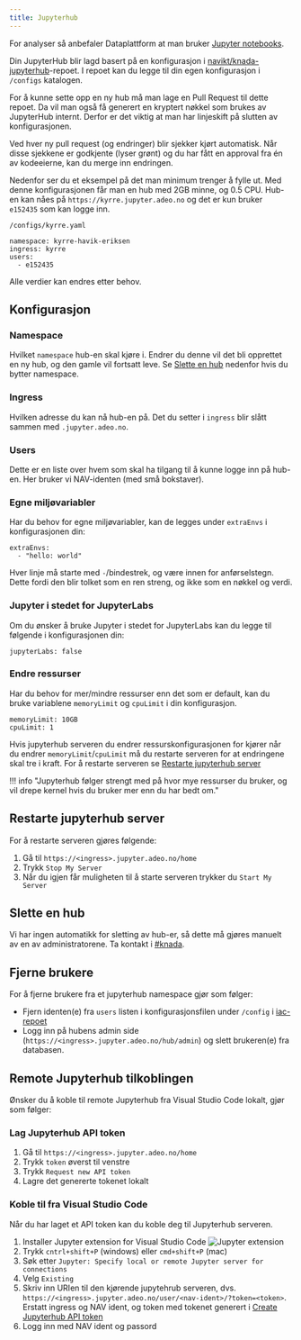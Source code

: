```yaml
---
title: Jupyterhub
---
```


For analyser så anbefaler Dataplattform at man bruker [Jupyter notebooks](https://jupyter.org/).

Din JupyterHub blir lagd basert på en konfigurasjon i [navikt/knada-jupyterhub](https://github.com/navikt/knada-jupyterhub)-repoet.
I repoet kan du legge til din egen konfigurasjon i `/configs` katalogen. 

For å kunne sette opp en ny hub må man lage en Pull Request til dette repoet.
Da vil man også få generert en kryptert nøkkel som brukes av JupyterHub internt.
Derfor er det viktig at man har linjeskift på slutten av konfigurasjonen.

Ved hver ny pull request (og endringer) blir sjekker kjørt automatisk.
Når disse sjekkene er godkjente (lyser grønt) og du har fått en approval fra én av kodeeierne, kan du merge inn endringen.

Nedenfor ser du et eksempel på det man minimum trenger å fylle ut.
Med denne konfigurasjonen får man en hub med 2GB minne, og 0.5 CPU.
Hub-en kan nåes på `https://kyrre.jupyter.adeo.no` og det er kun bruker `e152435` som kan logge inn.

`/configs/kyrre.yaml`
```
namespace: kyrre-havik-eriksen
ingress: kyrre
users:
  - e152435
```

Alle verdier kan endres etter behov.

## Konfigurasjon

### Namespace
Hvilket `namespace` hub-en skal kjøre i.
Endrer du denne vil det bli opprettet en ny hub, og den gamle vil fortsatt leve.
Se [Slette en hub](#slette-en-hub) nedenfor hvis du bytter namespace.

### Ingress
Hvilken adresse du kan nå hub-en på.
Det du setter i `ingress` blir slått sammen med `.jupyter.adeo.no`.

### Users
Dette er en liste over hvem som skal ha tilgang til å kunne logge inn på hub-en.
Her bruker vi NAV-identen (med små bokstaver).

### Egne miljøvariabler
Har du behov for egne miljøvariabler, kan de legges under `extraEnvs` i konfigurasjonen din:
```
extraEnvs:
  - "hello: world"
```

Hver linje må starte med `-`/bindestrek, og være innen for anførselstegn.
Dette fordi den blir tolket som en ren streng, og ikke som en nøkkel og verdi.

### Jupyter i stedet for JupyterLabs
Om du ønsker å bruke Jupyter i stedet for JupyterLabs kan du legge til følgende i konfigurasjonen din:
```
jupyterLabs: false
```

### Endre ressurser
Har du behov for mer/mindre ressurser enn det som er default, kan du bruke variablene `memoryLimit` og `cpuLimit` i din konfigurasjon.

```
memoryLimit: 10GB
cpuLimit: 1
```

Hvis jupyterhub serveren du endrer ressurskonfigurasjonen for kjører når du endrer `memoryLimit`/`cpuLimit` må du restarte serveren 
for at endringene skal tre i kraft. For å restarte serveren se [Restarte jupyterhub server](#restarte-jupyterhub-server)

!!! info "Jupyterhub følger strengt med på hvor mye ressurser du bruker, og vil drepe kernel hvis du bruker mer enn du har bedt om."


## Restarte jupyterhub server
For å restarte serveren gjøres følgende:
1. Gå til `https://<ingress>.jupyter.adeo.no/home`
2. Trykk `Stop My Server`
3. Når du igjen får muligheten til å starte serveren trykker du `Start My Server`

## Slette en hub
Vi har ingen automatikk for sletting av hub-er, så dette må gjøres manuelt av en av administratorene.
Ta kontakt i [#knada](https://nav-it.slack.com/archives/CGRMQHT50).

## Fjerne brukere
For å fjerne brukere fra et jupyterhub namespace gjør som følger:
- Fjern identen(e) fra `users` listen i konfigurasjonsfilen under `/config` i [iac-repoet](https://github.com/navikt/knada-jupyterhub)
- Logg inn på hubens admin side (`https://<ingress>.jupyter.adeo.no/hub/admin`) og slett brukeren(e) fra databasen.

## Remote Jupyterhub tilkoblingen
Ønsker du å koble til remote Jupyterhub fra Visual Studio Code lokalt, gjør som følger:

### Lag Jupyterhub API token
1. Gå til `https://<ingress>.jupyter.adeo.no/home`
2. Trykk `token` øverst til venstre
3. Trykk `Request new API token`
4. Lagre det genererte tokenet lokalt

### Koble til fra Visual Studio Code
Når du har laget et API token kan du koble deg til Jupyterhub serveren.

1. Installer Jupyter extension for Visual Studio Code
![Jupyter extension](/img/jupyter-extension.png)
2. Trykk `cntrl+shift+P` (windows) eller `cmd+shift+P` (mac)
3. Søk etter `Jupyter: Specify local or remote Jupyter server for connections`
4. Velg `Existing`
5. Skriv inn URIen til den kjørende jupytehrub serveren, 
dvs. `https://<ingress>.jupyter.adeo.no/user/<nav-ident>/?token=<token>`. Erstatt ingress og NAV ident, og token med 
tokenet generert i [Create Jupyterhub API token](#create-jupyterhub-api-token)
6. Logg inn med NAV ident og passord
